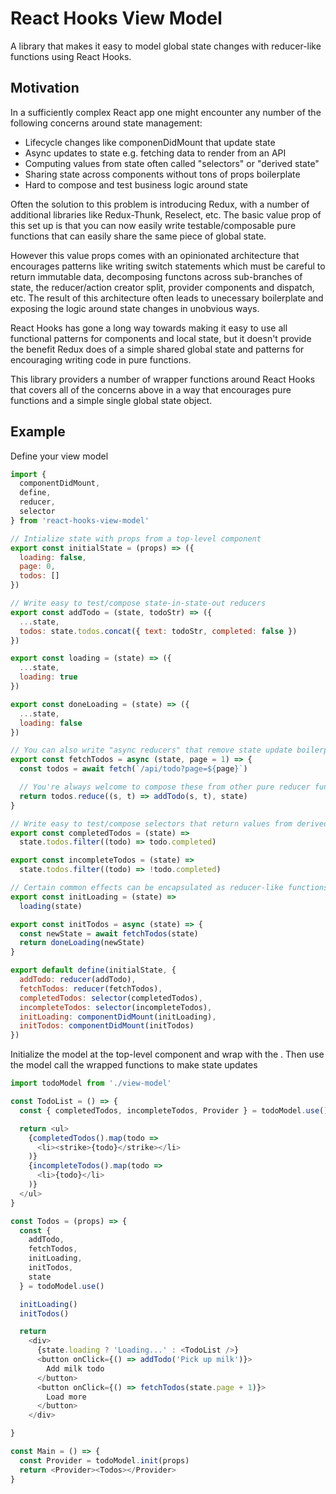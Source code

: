 # React Hooks View Model

A library that makes it easy to model global state changes with reducer-like functions using React Hooks.

## Motivation

In a sufficiently complex React app one might encounter any number of the following concerns around state management:

- Lifecycle changes like componenDidMount that update state
- Async updates to state e.g. fetching data to render from an API
- Computing values from state often called "selectors" or "derived state"
- Sharing state across components without tons of props boilerplate
- Hard to compose and test business logic around state

Often the solution to this problem is introducing Redux, with a number of additional libraries like Redux-Thunk, Reselect, etc. The basic value prop of this set up is that you can now easily write testable/composable pure functions that can easily share the same piece of global state.

However this value props comes with an opinionated architecture that encourages patterns like writing switch statements which must be careful to return immutable data, decomposing functons across sub-branches of state, the reducer/action creator split, provider components and dispatch, etc. The result of this architecture often leads to unecessary boilerplate and exposing the logic around state changes in unobvious ways.

React Hooks has gone a long way towards making it easy to use all functional patterns for components and local state, but it doesn't provide the benefit Redux does of a simple shared global state and patterns for encouraging writing code in pure functions.

This library providers a number of wrapper functions around React Hooks that covers all of the concerns above in a way that encourages pure functions and a simple single global state object.

## Example

Define your view model

````javascript
import {
  componentDidMount,
  define,
  reducer,
  selector
} from 'react-hooks-view-model'

// Intialize state with props from a top-level component
export const initialState = (props) => ({
  loading: false,
  page: 0,
  todos: []
})

// Write easy to test/compose state-in-state-out reducers
export const addTodo = (state, todoStr) => ({
  ...state,
  todos: state.todos.concat({ text: todoStr, completed: false })
})

export const loading = (state) => ({
  ...state,
  loading: true
})

export const doneLoading = (state) => ({
  ...state,
  loading: false
})

// You can also write "async reducers" that remove state update boilerplate
export const fetchTodos = async (state, page = 1) => {
  const todos = await fetch(`/api/todo?page=${page}`)

  // You're always welcome to compose these from other pure reducer functions
  return todos.reduce((s, t) => addTodo(s, t), state)
}

// Write easy to test/compose selectors that return values from derived state
export const completedTodos = (state) =>
  state.todos.filter((todo) => todo.completed)

export const incompleteTodos = (state) =>
  state.todos.filter((todo) => !todo.completed)

// Certain common effects can be encapsulated as reducer-like functions too
export const initLoading = (state) =>
  loading(state)

export const initTodos = async (state) => {
  const newState = await fetchTodos(state)
  return doneLoading(newState)
}

export default define(initialState, {
  addTodo: reducer(addTodo),
  fetchTodos: reducer(fetchTodos),
  completedTodos: selector(completedTodos),
  incompleteTodos: selector(incompleteTodos),
  initLoading: componentDidMount(initLoading),
  initTodos: componentDidMount(initTodos)
})
````

Initialize the model at the top-level component and wrap with the <Provider />. Then use the model call the wrapped functions to make state updates

````javascript
import todoModel from './view-model'

const TodoList = () => {
  const { completedTodos, incompleteTodos, Provider } = todoModel.use()

  return <ul>
    {completedTodos().map(todo =>
      <li><strike>{todo}</strike></li>
    )}
    {incompleteTodos().map(todo =>
      <li>{todo}</li>
    )}
  </ul>
}

const Todos = (props) => {
  const {
    addTodo,
    fetchTodos,
    initLoading,
    initTodos,
    state
  } = todoModel.use()

  initLoading()
  initTodos()

  return
    <div>
      {state.loading ? 'Loading...' : <TodoList />}
      <button onClick={() => addTodo('Pick up milk')}>
        Add milk todo
      </button>
      <button onClick={() => fetchTodos(state.page + 1)}>
        Load more
      </button>
    </div>

}

const Main = () => {
  const Provider = todoModel.init(props)
  return <Provider><Todos></Provider>
}
````
